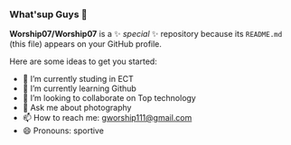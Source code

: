### What'sup Guys 🤙


**Worship07/Worship07** is a ✨ _special_ ✨ repository because its `README.md` (this file) appears on your GitHub profile.

Here are some ideas to get you started:

- 🔭 I’m currently studing in ECT
- 🌱 I’m currently learning Github
- 👯 I’m looking to collaborate on Top technology
- 💬 Ask me about photography
- 📫 How to reach me: gworship111@gmail.com
- 😄 Pronouns: sportive

